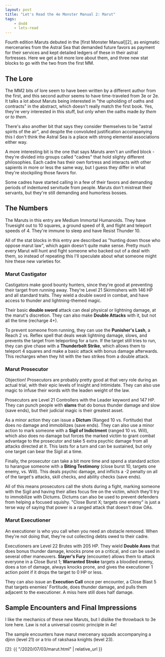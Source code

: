 ```yaml
---
layout: post
title: "Let's Read the 4e Monster Manual 2: Marut"
tags:
    - dnd4
    - lets-read
---
```



Fourth edition Maruts debuted in the [first Monster Manual][2], as enigmatic
mercenaries from the Astral Sea that demanded future favors as payment for their
services and kept detailed ledgers of these in their astral fortresses. Here we
get a bit more lore about them, and three new stat blocks to go with the two
from the first MM.

## The Lore

The MM2 bits of lore seem to have been written by a different author from the
first, and this second author seems to have time-traveled from 3e or 2e. It
talks a lot about Maruts being interested in "the upholding of oaths and
contracts" in the abstract, which doesn't really match the first book. Yes,
they're very interested in this stuff, but only when the oaths made _by them_ or
_to them_.

There's also another bit that says they consider themselves to be "astral
spirits of the air", and despite the convoluted justification accompanying this
I don't think the Astral Sea is a place with strong elemental associations
either way.

A more interesting bit is the one that says Maruts aren't an unified block -
they're divided into groups called "cadres" that hold slighty different
philosophies. Each cadre has their own fortress and interacts with other
sapients in more or less the same way, but I guess they differ in what they're
stockpiling those favors for.

Some cadres have started calling in a few of their favors and demanding periods
of indentured servitude from people. Maruts don't mistreat their servants, but
they're still demanding and humorless bosses.

## The Numbers

The Maruts in this entry are Medium Immortal Humanoids. They have Truesight out
to 10 squares, a ground speed of 8, and flight and teleport speeds of 4. They're
immune to sleep and have Resist Thunder 10.

All of the stat blocks in this entry are described as "hunting down those who
oppose marut law", which again doesn't quite make sense. Pretty much every Marut
will hunt and fight someone who backed out of a deal with them, so instead of
repeating this I'll speculate about what someone might hire these new varieties
for.

### Marut Castigator

Castigators make good bounty hunters, since they're good at preventing their
target from running away. They're Level 21 Skirmishers with 146 HP and all
standard traits. They wield a double sword in combat, and have access to thunder
and lightning-themed magic.

Their basic **double sword** attack can deal physical or lightning damage, at
the marut's discretion. They can also make **Double Attacks** with it, but not
all the time (recharge 4+).

To prevent someone from running, they can use the **Punisher's Lash**, a Reach 2
vs. Reflex spell that deals weak lightning damage, slows, and prevents the
target from teleporting for a turn. If the target still tries to run, they can
give chase with a **Thunderbolt Strike**, which allows them to teleport 4
squares and make a basic attack with bonus damage afterwards. This recharges
when they hit with the two strikes from a double attack.

### Marut Prosecutor

Objection! Prosecutors are probably pretty good at that very role during an
actual trial, with their epic levels of Insight and Intimidate. They can also
use magic to infuse their words with the leaden weight of the law.

Prosecutors are Level 21 Controllers with the Leader keyword and 147 HP. They
can punch people with **slams** that do bonus thunder damage and slow (save
ends), but their judicial magic is their greatest asset.

As a minor action they can issue a **Dictum** (Ranged 10 vs. Fortitude) that
does no damage and immobilizes (save ends). They can also use a minor action to
mark someone with a **Sigil of Indictment**  (ranged 10 vs. Will), which also
does no damage but forces the marked victim to grant combat advantage to the
prosecutor and take 5 extra psychic damage from all attacks directed at it. This
lasts for a turn and can be sustained, but only one target can bear the Sigil at
a time.

Finally, the prosecutor can take a bit more time and spend a standard action to
harangue someone with a **Biting Testimony** (close burst 10, targets one enemy,
vs. Will). This deals psychic damage, and inflicts a -2 penalty on all of the
target's attacks, skill checks, and ability checks (save ends).

All of this means prosecutors call the shots during a fight, marking someone
with the Sigil and having their allies focus fire on the victim, which they'll
try to immobilize with Dictums. Dictums can also be used to prevent defenders
from helping a focused squishy. "Close Burst X; targets one enemy" is just a
terse way of saying that power is a ranged attack that doesn't draw OAs.

### Marut Executioner

An executioner is who you call when you need an obstacle removed. When they're
not doing that, they're out collecting debts owed to their cadre.

Executioners are Level 22 Brutes with 205 HP. They wield **Double Axes** that
does bonus thunder damage, knocks prone on a critical, and can be used in
several other maneuvers. **Slayer's Fury** (encounter) allows them to attack
everyone in a Close Burst 1; **Warranted Stroke** targets a bloodied enemy, does
a ton of damage, always knocks prone, and gives the executioner 1 action point
if it drops the target to 0 HP or less.

They can also issue an **Execution Call** once per encounter, a Close Blast 5
that targets enemies' Fortitude, does thunder damage, and pulls them adjacent to
the executioner. A miss here still does half damage.

## Sample Encounters and Final Impressions

I like the mechanics of these new Maruts, but I dislike the throwback to 3e lore
here. Law is not a universal cosmic principle in 4e!

The sample encounters have marut mercenary squads accompanying a djinn (level
21) or a trio of rakshasa knights (level 23).


[2]: {{ "/2020/07/03/marut.html" | relative_url }}
